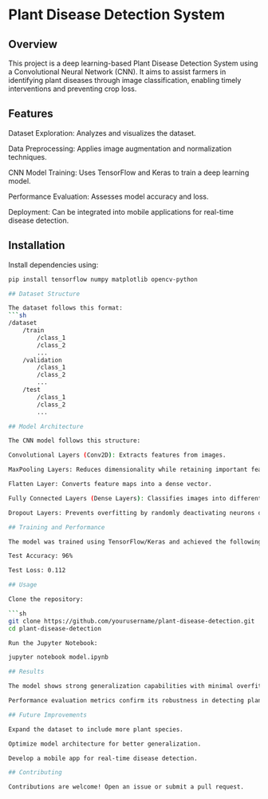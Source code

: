 # Plant Disease Detection System

## Overview

This project is a deep learning-based Plant Disease Detection System using a Convolutional Neural Network (CNN). It aims to assist farmers in identifying plant diseases through image classification, enabling timely interventions and preventing crop loss.

## Features

Dataset Exploration: Analyzes and visualizes the dataset.

Data Preprocessing: Applies image augmentation and normalization techniques.

CNN Model Training: Uses TensorFlow and Keras to train a deep learning model.

Performance Evaluation: Assesses model accuracy and loss.

Deployment: Can be integrated into mobile applications for real-time disease detection.

## Installation

Install dependencies using:
```sh
pip install tensorflow numpy matplotlib opencv-python

## Dataset Structure

The dataset follows this format:
```sh
/dataset
    /train
        /class_1
        /class_2
        ...
    /validation
        /class_1
        /class_2
        ...
    /test
        /class_1
        /class_2
        ...

## Model Architecture

The CNN model follows this structure:

Convolutional Layers (Conv2D): Extracts features from images.

MaxPooling Layers: Reduces dimensionality while retaining important features.

Flatten Layer: Converts feature maps into a dense vector.

Fully Connected Layers (Dense Layers): Classifies images into different disease categories.

Dropout Layers: Prevents overfitting by randomly deactivating neurons during training.

## Training and Performance

The model was trained using TensorFlow/Keras and achieved the following results:

Test Accuracy: 96%

Test Loss: 0.112

## Usage

Clone the repository:

```sh
git clone https://github.com/yourusername/plant-disease-detection.git
cd plant-disease-detection

Run the Jupyter Notebook:

jupyter notebook model.ipynb

## Results

The model shows strong generalization capabilities with minimal overfitting.

Performance evaluation metrics confirm its robustness in detecting plant diseases.

## Future Improvements

Expand the dataset to include more plant species.

Optimize model architecture for better generalization.

Develop a mobile app for real-time disease detection.

## Contributing

Contributions are welcome! Open an issue or submit a pull request.
